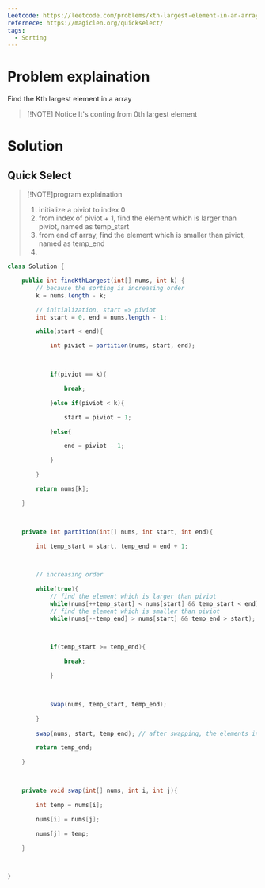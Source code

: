```yaml
---
Leetcode: https://leetcode.com/problems/kth-largest-element-in-an-array/description/
refernece: https://magiclen.org/quickselect/
tags:
  - Sorting
---
```


# Problem explaination
Find the Kth largest element in  a array

> [!NOTE] Notice
> It's conting from 0th largest element

# Solution
## Quick Select

>[!NOTE]program explaination
>1. initialize a piviot to index 0
>2. from index of piviot + 1, find the element which is larger than piviot, named as temp_start
>3. from end of array, find the element which is smaller than piviot, named as temp_end
>4. 
```Java
class Solution {

    public int findKthLargest(int[] nums, int k) {
		// because the sorting is increasing order
        k = nums.length - k;

		// initialization, start => piviot
        int start = 0, end = nums.length - 1;

        while(start < end){

            int piviot = partition(nums, start, end);

  

            if(piviot == k){

                break;

            }else if(piviot < k){

                start = piviot + 1;

            }else{

                end = piviot - 1;

            }

        }

        return nums[k];

    }

  

    private int partition(int[] nums, int start, int end){

        int temp_start = start, temp_end = end + 1;

  

        // increasing order

        while(true){
			// find the element which is larger than piviot
            while(nums[++temp_start] < nums[start] && temp_start < end);
			// find the element which is smaller than piviot
            while(nums[--temp_end] > nums[start] && temp_end > start);

  

            if(temp_start >= temp_end){

                break;

            }

  

            swap(nums, temp_start, temp_end);

        }
        
        swap(nums, start, temp_end); // after swapping, the elements in the right side of piviot are larger than piviot

        return temp_end;

    }

  

    private void swap(int[] nums, int i, int j){

        int temp = nums[i];

        nums[i] = nums[j];

        nums[j] = temp;

    }

  

}
```
